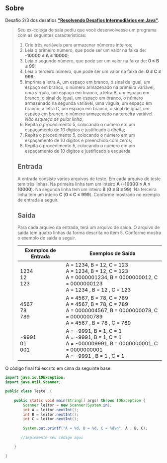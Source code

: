 ## Sobre

Desafio 2/3 dos desafios **["Resolvendo Desafios Intermediários em Java"](../)**.

> Seu ex-colega de sala pediu que você desenvolvesse um programa com as seguintes características:
>
> 1. Crie três variáveis para armazenar números inteiros;
> 2. Leia o primeiro número, que pode ser um valor na faixa de: **-10000 ≤ A ≤ 10000**;
> 3. Leia o segundo número, que pode ser um valor na faixa de: **0 ≤ B ≤ 99**;
> 4. Leia o terceiro número, que pode ser um valor na faixa de: **0 ≤ C ≤ 999**;
> 5. Imprima a letra A, um espaço em branco, o sinal de igual, um espaço em branco, o número armazenado na primeira variável, uma virgula, um espaço em branco, a letra B, um espaço em branco, o sinal de igual, um espaço em branco, o número armazenado na segunda variável, uma virgula, um espaço em branco, a letra C, um espaço em branco, o sinal de igual, um espaço em branco, o número armazenado na terceira variável. *Não esqueça de pular linha*;
> 6. Repita o procedimento 5, colocando o número em um espaçamento de 10 dígitos e justificado a direita;
> 7. Repita o procedimento 5, colocando o número em um espaçamento de 10 dígitos e preenchido com zeros;
> 8. Repita o procedimento 5, colocando o número em um espaçamento de 10 dígitos e justificado a esquerda.
>
> ## Entrada
>
> A entrada consiste vários arquivos de teste. Em cada arquivo de teste tem três linhas. Na primeira linha tem um inteiro **A** (**-10000 ≤ A ≤ 10000**). Na segunda linha tem um inteiro **B** (**0 ≤ B ≤ 99**). Na terceira linha tem um inteiro **C** (**0 ≤ C ≤ 999**). Conforme mostrado no exemplo de entrada a seguir.
>
> ## Saída
>
> Para cada arquivo da entrada, terá um arquivo de saída. O arquivo de saída tem quatro linhas da forma descrita no item 5. Conforme mostra o exemplo de saída a seguir.
>
> | Exemplos de Entrada    | Exemplos de Saída                                            |
> | ---------------------- | ------------------------------------------------------------ |
> | 1234<br />12<br />123  | A = 1234, B = 12, C = 123<br />A =       1234, B =         12, C =        123<br />A = 0000001234, B = 0000000012, C = 0000000123<br />A = 1234      , B = 12        , C = 123 |
> | 4567<br />78<br />789  | A = 4567, B = 78, C = 789<br />A =       4567, B =         78, C =        789<br />A = 0000004567, B = 0000000078, C = 0000000789<br />A = 4567      , B = 78        , C = 789 |
> | -9991<br />01<br />001 | A = -9991, B = 1, C = 1<br />A =      -9991, B =          1, C =          1<br />A = -000009991, B = 0000000001, C = 0000000001<br />A = -9991     , B = 1         , C = 1 |

O código final foi escrito em cima da seguinte base:

```java
import java.io.IOException;
import java.util.Scanner;

public class Teste  {
	
    public static void main(String[] args) throws IOException {
        Scanner leitor = new Scanner(System.in);
        int A = leitor.nextInt();
        int B = leitor.nextInt();
        int C = leitor.nextInt();
        
        System.out.printf("A = %d, B = %d, C = %d\n", A , B, C);
     
       //implemente seu código aqui

    }
	
}
```